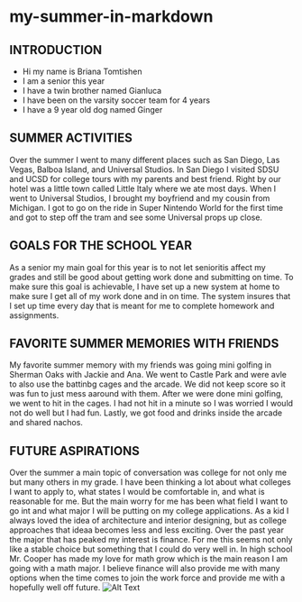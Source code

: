 # my-summer-in-markdown

## INTRODUCTION 
- Hi my name is Briana Tomtishen
- I am a senior this year
- I have a twin brother named Gianluca
- I have been on the varsity soccer team for 4 years
- I have a 9 year old dog named Ginger

## SUMMER ACTIVITIES 
Over the summer I went to many different places such as San Diego, Las Vegas, Balboa Island, and Universal Studios. In San Diego I visited SDSU and UCSD for college tours with my parents and best friend. Right by our hotel was a little town called Little Italy where we ate most days. When I went to Universal Studios, I brought my boyfriend and my cousin from Michigan. I got to go on the ride in Super Nintendo World for the first time and got to step off the tram and see some Universal props up close.

## GOALS FOR THE SCHOOL YEAR
As a senior my main goal for this year is to not let senioritis affect my grades and still be good about getting work done and submitting on time. To make sure this goal is achievable, I have set up a new system at home to make sure I get all of my work done and in on time. The system insures that I set up time every day that is meant for me to complete homework and assignments.

## FAVORITE SUMMER MEMORIES WITH FRIENDS
My favorite summer memory with my friends was going mini golfing in Sherman Oaks with Jackie and Ana. We went to Castle Park and were avle to also use the battinbg cages and the arcade. We did not keep score so it was fun to just mess aaround with them. After we were done mini golfing, we went to hit in the cages. I had not hit in a minute so I was worried I would not do well but I had fun. Lastly, we got food and drinks inside the arcade and shared nachos.

## FUTURE ASPIRATIONS
Over the summer a main topic of conversation was college for not only me but many others in my grade. I have been thinking a lot about what colleges I want to apply to, what states I would be comfortable in, and what is reasonable for me. But the main worry for me has been what field I want to go int and what major I will be putting on my college applications. As a kid I always loved the idea of architecture and interior designing, but as college approaches that ideaa becomes less and less exciting. Over the past year the major that has peaked my interest is finance. For me this seems not only like a stable choice but something that I could do very well in. In high school Mr. Cooper has made my love for math grow which is the main reason I am going with a math major. I believe finance will also provide me with many options when the time comes to join the work force and provide me with a hopefully well off future.
![Alt Text](https://upload.wikimedia.org/wikipedia/commons/thumb/c/c1/Seal_of_the_University_of_California%2C_San_Diego.svg/640px-Seal_of_the_University_of_California%2C_San_Diego.svg.png)

